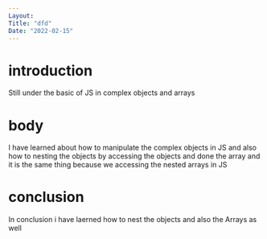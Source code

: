 ```yaml
---
Layout:
Title: "dfd"
Date: "2022-02-15"
---
```

# introduction

Still under the basic of JS in complex objects and arrays

# body

I have learned about how to manipulate the complex objects in JS and also how to nesting the objects  by accessing the objects and done the array and it is the same thing because we accessing the nested arrays in JS 

# conclusion

In conclusion i have laerned how to nest the objects and also the Arrays as well
 
